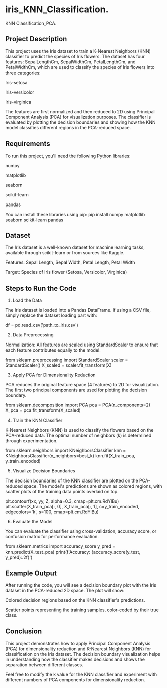 # iris_KNN_Classification.
KNN Classification_PCA.
## Project Description

This project uses the Iris dataset to train a K-Nearest Neighbors (KNN) classifier to predict the species of Iris flowers. The dataset has four features: SepalLengthCm, SepalWidthCm, PetalLengthCm, and PetalWidthCm, which are used to classify the species of Iris flowers into three categories:

Iris-setosa

Iris-versicolor

Iris-virginica

The features are first normalized and then reduced to 2D using Principal Component Analysis (PCA) for visualization purposes. The classifier is evaluated by plotting the decision boundaries and showing how the KNN model classifies different regions in the PCA-reduced space.

## Requirements

To run this project, you'll need the following Python libraries:

numpy

matplotlib

seaborn

scikit-learn

pandas

You can install these libraries using pip:
pip install numpy matplotlib seaborn scikit-learn pandas

## Dataset

The Iris dataset is a well-known dataset for machine learning tasks, available through scikit-learn or from sources like Kaggle.

Features: Sepal Length, Sepal Width, Petal Length, Petal Width

Target: Species of Iris flower (Setosa, Versicolor, Virginica)

## Steps to Run the Code
1. Load the Data

The Iris dataset is loaded into a Pandas DataFrame. If using a CSV file, simply replace the dataset loading part with:

df = pd.read_csv('path_to_iris.csv')

2. Data Preprocessing

Normalization: All features are scaled using StandardScaler to ensure that each feature contributes equally to the model.

from sklearn.preprocessing import StandardScaler
scaler = StandardScaler()
X_scaled = scaler.fit_transform(X)

3. Apply PCA for Dimensionality Reduction

PCA reduces the original feature space (4 features) to 2D for visualization. The first two principal components are used for plotting the decision boundary.

from sklearn.decomposition import PCA
pca = PCA(n_components=2)
X_pca = pca.fit_transform(X_scaled)

4. Train the KNN Classifier

K-Nearest Neighbors (KNN) is used to classify the flowers based on the PCA-reduced data. The optimal number of neighbors (k) is determined through experimentation.

from sklearn.neighbors import KNeighborsClassifier
knn = KNeighborsClassifier(n_neighbors=best_k)
knn.fit(X_train_pca, y_train_encoded)

5. Visualize Decision Boundaries

The decision boundaries of the KNN classifier are plotted on the PCA-reduced space. The model's predictions are shown as colored regions, with scatter plots of the training data points overlaid on top.

plt.contourf(xx, yy, Z, alpha=0.3, cmap=plt.cm.RdYlBu)
plt.scatter(X_train_pca[:, 0], X_train_pca[:, 1], c=y_train_encoded, edgecolors='k', s=100, cmap=plt.cm.RdYlBu)

6. Evaluate the Model

You can evaluate the classifier using cross-validation, accuracy score, or confusion matrix for performance evaluation.

from sklearn.metrics import accuracy_score
y_pred = knn.predict(X_test_pca)
print(f'Accuracy: {accuracy_score(y_test, y_pred):.2f}')

## Example Output

After running the code, you will see a decision boundary plot with the Iris dataset in the PCA-reduced 2D space. The plot will show:

Colored decision regions based on the KNN classifier's predictions.

Scatter points representing the training samples, color-coded by their true class.

## Conclusion

This project demonstrates how to apply Principal Component Analysis (PCA) for dimensionality reduction and K-Nearest Neighbors (KNN) for classification on the Iris dataset. The decision boundary visualization helps in understanding how the classifier makes decisions and shows the separation between different classes.

Feel free to modify the k value for the KNN classifier and experiment with different numbers of PCA components for dimensionality reduction.
